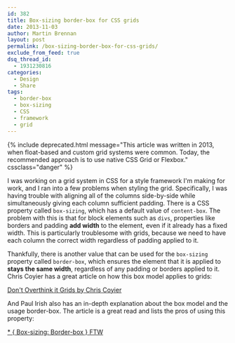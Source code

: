 ```yaml
---
id: 382
title: Box-sizing border-box for CSS grids
date: 2013-11-03
author: Martin Brennan
layout: post
permalink: /box-sizing-border-box-for-css-grids/
exclude_from_feed: true
dsq_thread_id:
  - 1931230816
categories:
  - Design
  - Share
tags:
  - border-box
  - box-sizing
  - CSS
  - framework
  - grid
---
```


{% include deprecated.html message="This article was written in 2013, when float-based and custom grid systems were common. Today, the recommended approach is to use native CSS Grid or Flexbox." cssclass="danger" %}

I was working on a grid system in CSS for a style framework I'm making for work, and I ran into a few problems when styling the grid. Specifically, I was having trouble with aligning all of the columns side-by-side while simultaneously giving each column sufficient padding. There is a CSS property called `box-sizing`, which has a default value of `content-box`. The problem with this is that for block elements such as `divs`, properties like borders and padding **add width** to the element, even if it already has a fixed width. This is particularly troublesome with grids, because we need to have each column the correct width regardless of padding applied to it.<!--more-->

Thankfully, there is another value that can be used for the `box-sizing` property called `border-box`, which ensures the element that it is applied to **stays the same width**, regardless of any padding or borders applied to it. Chris Coyier has a great article on how this box model applies to grids:

[Don't Overthink it Grids by Chris Coyier](http://css-tricks.com/dont-overthink-it-grids/)

And Paul Irish also has an in-depth explanation about the box model and the usage border-box. The article is a great read and lists the pros of using this property:

[* { Box-sizing: Border-box } FTW](http://www.paulirish.com/2012/box-sizing-border-box-ftw/)
